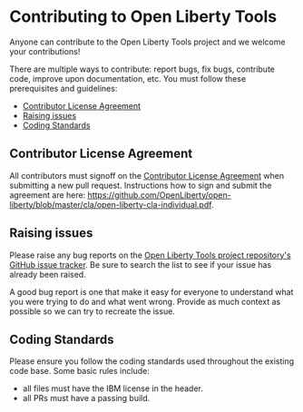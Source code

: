 # Contributing to Open Liberty Tools
Anyone can contribute to the Open Liberty Tools project and we welcome your contributions!

There are multiple ways to contribute: report bugs, fix bugs, contribute code, improve upon documentation, etc.  You must follow these prerequisites and guidelines:
* [Contributor License Agreement](https://github.com/OpenLiberty/open-liberty-tools/blob/master/CONTRIBUTING.md#contributor-license-agreement)
* [Raising issues](https://github.com/OpenLiberty/open-liberty-tools/blob/master/CONTRIBUTING.md#raising-issues)
* [Coding Standards](https://github.com/OpenLiberty/open-liberty-tools/blob/master/CONTRIBUTING.md#raising-issues)

## Contributor License Agreement
All contributors must signoff on the [Contributor License Agreement](https://github.com/OpenLiberty/open-liberty/blob/master/cla/open-liberty-cla-individual.pdf) when submitting a new pull request. Instructions how to sign and submit the agreement are here: https://github.com/OpenLiberty/open-liberty/blob/master/cla/open-liberty-cla-individual.pdf.


## Raising issues

Please raise any bug reports on the [Open Liberty Tools project repository's GitHub issue tracker](https://github.com/OpenLiberty/open-liberty-tools/issues). Be sure to search the list to see if your issue has already been raised.

A good bug report is one that make it easy for everyone to understand what you were trying to do and what went wrong. Provide as much context as possible so we can try to recreate the issue.

## Coding Standards
Please ensure you follow the coding standards used throughout the existing code base. Some basic rules include:
* all files must have the IBM license in the header.
* all PRs must have a passing build.